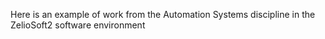 Here is an example of work from the Automation Systems discipline in the ZelioSoft2 software environment
